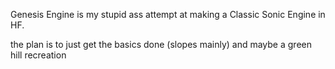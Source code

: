 Genesis Engine is my stupid ass attempt at making a Classic Sonic Engine in HF.

the plan is to just get the basics done (slopes mainly) and maybe a green hill recreation
